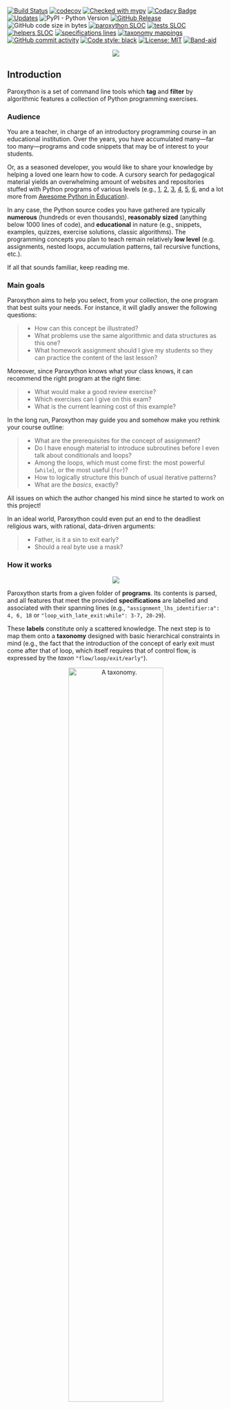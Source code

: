 [![Build Status](https://travis-ci.com/laowantong/paroxython.svg?branch=master)](https://travis-ci.com/laowantong/paroxython)
[![codecov](https://img.shields.io/codecov/c/github/laowantong/paroxython/master)](https://codecov.io/gh/laowantong/paroxython)
[![Checked with mypy](https://img.shields.io/badge/typing-mypy-brightgreen)](http://mypy-lang.org/)
[![Codacy Badge](https://api.codacy.com/project/badge/Grade/73432ed4c5294326ba6279bbbb0fe2e6)](https://www.codacy.com/manual/laowantong/paroxython)
[![Updates](https://pyup.io/repos/github/laowantong/paroxython/shield.svg)](https://pyup.io/repos/github/laowantong/paroxython/)
![PyPI - Python Version](https://img.shields.io/pypi/pyversions/paroxython)
[![GitHub Release](https://img.shields.io/github/release/laowantong/paroxython.svg?style=flat)]()
![GitHub code size in bytes](https://img.shields.io/github/languages/code-size/laowantong/paroxython)
[![paroxython SLOC](https://img.shields.io/badge/main%20program-~1700%20SLOC-blue)](https://github.com/laowantong/paroxython/blob/master/paroxython)
[![tests SLOC](https://img.shields.io/badge/tests-~2700%20SLOC-blue)](https://github.com/laowantong/paroxython/blob/master/tests)
[![helpers SLOC](https://img.shields.io/badge/helpers-~850%20SLOC-blue)](https://github.com/laowantong/paroxython/blob/master/helpers)
[![specifications lines](https://img.shields.io/badge/specifications-~8150%20lines-blue)](https://github.com/laowantong/paroxython/blob/master/paroxython/resources/spec.md)
[![taxonomy mappings](https://img.shields.io/badge/taxonomy-268%20mappings-blue)](https://github.com/laowantong/paroxython/blob/master/paroxython/resources/taxonomy.tsv)
[![GitHub commit activity](https://img.shields.io/github/commit-activity/y/laowantong/paroxython.svg?style=flat)]()
[![Code style: black](https://img.shields.io/badge/code%20style-black-000000.svg)](https://github.com/psf/black)
[![License: MIT](https://img.shields.io/badge/License-MIT-yellow.svg)](https://opensource.org/licenses/MIT)
[![Band-aid](https://img.shields.io/badge/not%C2%A0%C2%A0%F0%9F%85%B3%F0%9F%85%B4%F0%9F%85%B0%F0%9F%85%B3-yet-%23F3D9C5?labelColor=%23F3D9C5)](https://youtu.be/QcbR1J_4ICg?t=54)

<p align="center">
  <a href="https://laowantong.github.io/paroxython/index.html">
  <img src="docs/resources/logo.png">
  </a>
</p>

## Introduction

Paroxython is a set of command line tools which **tag** and **filter** by algorithmic features a collection of Python programming exercises.

### Audience

You are a teacher, in charge of an introductory programming course in an educational institution. Over the years, you have accumulated many—far too many—programs and code snippets that may be of interest to your students.

Or, as a seasoned developer, you would like to share your knowledge by helping a loved one learn how to code. A cursory search for pedagogical material yields an overwhelming amount of websites and repositories stuffed with Python programs of various levels (e.g.,
[1](https://github.com/TheAlgorithms/Python),
[2](http://rosettacode.org/wiki/Category:Python),
[3](https://www.programming-idioms.org/about#about-block-language-coverage),
[4](https://github.com/codebasics/py),
[5](https://github.com/keon/algorithms),
[6](https://github.com/OmkarPathak/Python-Programs),
and a lot more from [Awesome Python in Education](https://github.com/quobit/awesome-python-in-education)).

In any case, the Python source codes you have gathered are typically
**numerous** (hundreds or even thousands),
**reasonably sized** (anything below 1000 lines of code),
and **educational** in nature (e.g., snippets, examples, quizzes, exercise solutions, classic algorithms).
The programming concepts you plan to teach remain relatively **low level** (e.g. assignments, nested loops, accumulation patterns, tail recursive functions, etc.).

If all that sounds familiar, keep reading me.

### Main goals

Paroxython aims to help you select, from your collection, the one program that best suits your needs. For instance, it will gladly answer the following questions:

> - How can this concept be illustrated?
> - What problems use the same algorithmic and data structures as this one?
> - What homework assignment should I give my students so they can practice the content of the last lesson?

Moreover, since Paroxython knows what your class knows, it can recommend the right program at the right time:

> - What would make a good review exercise?
> - Which exercises can I give on this exam?
> - What is the current learning cost of this example?

In the long run, Paroxython may guide you and somehow make you rethink your course outline:

> - What are the prerequisites for the concept of assignment?
> - Do I have enough material to introduce subroutines before I even talk about conditionals and loops?
> - Among the loops, which must come first: the most powerful (`while`), or the most useful (`for`)?
> - How to logically structure this bunch of usual iterative patterns?
> - What are the _basics_, exactly?

All issues on which the author changed his mind since he started to work on this project!

In an ideal world, Paroxython could even put an end to the deadliest religious wars, with rational, data-driven arguments:

> - Father, is it a sin to exit early?
> - Should a real byte use a mask?

### How it works

<p align="center">
  <a href="https://laowantong.github.io/paroxython/developer_manual/index.html">
  <img src="docs/resources/waterfall.png">
  </a>
</p>

Paroxython starts from a given folder of **programs**. Its contents is parsed, and all features that meet the provided **specifications** are labelled and associated with their spanning lines (e.g., `"assignment_lhs_identifier:a": 4, 6, 18` or `"loop_with_late_exit:while": 3-7, 20-29`).

These **labels** constitute only a scattered knowledge. The next step is to map them onto a **taxonomy** designed with basic hierarchical constraints in mind (e.g., the fact that the introduction of the concept of early exit must come after that of loop, which itself requires that of control flow, is expressed by the _taxon_ `"flow/loop/exit/early"`).

<p align="center">
  <a href="https://laowantong.github.io/paroxython/user_manual/index.html#taxonomy">
  <img src="docs/resources/tree.png" alt="A taxonomy." width="66%">
  </a>
  <br>
  <em>Taxonomy generated from <a href="https://github.com/TheAlgorithms/Python">The Algorithms - Python</a>.<br>Click to jump to its dynamic version in the user manual.</em>
</p>

Everything is then persisted in a tag **database**, which can later be filtered through a **pipeline** of commands, for instance:

- _include_ only the programs which feature a recursive function;
- _exclude_ this or that program you want to set aside for the exam;
- “_impart_” all programs studied so far, _i.e_, consider that all the notions they implement are acquired.

The result is a list of program **recommendations** ordered by increasing learning cost.

### Example

Suppose that the `programs` directory contains [these simple programs](https://wiki.python.org/moin/SimplePrograms).

First, build [this tag database](https://github.com/laowantong/paroxython/blob/master/examples/simple/programs_db.json):

```shell
> paroxython collect programs
Labelling 21 programs.
Mapping taxonomy on 21 programs.
Writing programs_db.json.
```

Then, filter it through [this pipeline](https://github.com/laowantong/paroxython/blob/master/examples/simple/programs_pipe.py):

```shell
> paroxython recommend -p programs_pipe.py programs_db.json
Processing 5 commands on 21 programs.
  19 programs remaining after operation 1 (impart).
  18 programs remaining after operation 2 (exclude).
  12 programs remaining after operation 3 (exclude).
  10 programs remaining after operation 4 (include).
  10 programs remaining after operation 5 (hide).
Dumped: programs_recommendations.md.
```

Et voilà, [your recommendation report](https://github.com/laowantong/paroxython/blob/master/examples/simple/programs_recommendations.md)!


## Installation and test-drive

### Command line

Much to no one's surprise:

```
pip install paroxython
```

The following command should print a help message and exit:

```
paroxython --help
```

### IPython magic command

If you use Jupyter notebook/lab, you've also just installed a so-called magic command. Load it like this:

```python
%load_ext paroxython
```

This should print `"paroxython 0.4.6 loaded."`. Run it on a cell of Python code (line numbers added for clarity):

```python
1   %%paroxython
2   def fibonacci(n):
3       result = []
4       (a, b) = (0, 1)
5       while a < n:
6           result.append(a)
7           (a, b) = (b, a + b)
8       return result
```

| Taxon | Lines |
|:--|:--|
| `call/method/sequence/list/append` | 6 |
| `condition/inequality` | 5 |
| `def/function/impure` | 2-8 |
| `flow/loop/exit/late` | 5-7 |
| `flow/loop/while` | 5-7 |
| `meta/program` | 2-8 |
| `meta/sloc/8` | 2-8 |
| `operator/arithmetic/addition` | 7 |
| `style/procedural` | 2-8 |
| `type/number/integer/literal` | 4 |
| `type/number/integer/literal/zero` | 4 |
| `type/sequence/list` | 6 |
| `type/sequence/list/literal/empty` | 3 |
| `type/sequence/tuple/literal` | 4, 4, 7, 7 |
| `var/assignment/explicit/parallel` | 4 |
| `var/assignment/explicit/parallel/slide` | 7 |
| `var/assignment/explicit/single` | 3 |
| `var/assignment/implicit/parameter` | 2 |
| `var/scope/local` | 2-8, 2-8, 2-8, 2-8 |

As you can see, in this program, Paroxython identifies among others:

- the use of the [procedural paradigm](https://en.wikipedia.org/wiki/Procedural_programming) (`style/procedural`);
- an im[pure function](https://en.wikipedia.org/wiki/Pure_function) (`def/function/impure`);
- a `while` loop (`flow/loop/while`) with a late exit (`flow/loop/exit/late`);
- a little bit of voodoo on lists (`type/sequence/list/literal/empty` and `call/method/sequence/list/append`);
- a simple [tuple assignment](https://openbookproject.net/thinkcs/python/english3e/tuples.html#tuple-assignment) (`var/assignment/explicit/parallel`). Note that we distinguish between explicit (with `=`) and implicit (parameters and iteration variables) assignments;
- a “sliding” tuple assignment (`var/assignment/explicit/parallel/slide`). If the denomination is unique to us, the pattern itself occurs in a number of programs: implementations of [C-finite sequences](https://en.wikipedia.org/wiki/Constant-recursive_sequence) with C greater than 1, [Greatest Common Divisor](https://en.wikipedia.org/wiki/Greatest_common_divisor), [Quicksort](https://en.wikipedia.org/wiki/Quicksort), etc.
- four local variables (`var/scope/local`): `n`, `result`, `a`, `b`.

The magic command `%%paroxython` (corresponding to the subcommand [`tag`](https://laowantong.github.io/paroxython/cli_tag.html)) only scratches the surface of the system. As shown before, to estimate the learning cost of the features and get actionable recommendations, you will need first to construct the tag database with [`collect`](https://laowantong.github.io/paroxython/cli_collect.html), and then call [`recommend`](https://laowantong.github.io/paroxython/cli_recommend.html) on a pipeline of yours.

# Read them

Although this is still a work-in-progress, Paroxython should already be fairly well [documented](https://laowantong.github.io/paroxython/index.html):

- [User manual](https://laowantong.github.io/paroxython/user_manual/index.html):
  - [write a command pipeline to get recommendations](https://laowantong.github.io/paroxython/user_manual/index.html#pipeline-tutorial),
  - [prepare your program collections for better results](https://laowantong.github.io/paroxython/user_manual/index#preparing-your-program-collection),
  - [understand and modify the taxonomic classification](https://laowantong.github.io/paroxython/user_manual/index#taxonomy),
  - and more.
- [Developer manual](https://laowantong.github.io/paroxython/developer_manual/index.html):
  - [get a rough idea of the program structure and operations](https://laowantong.github.io/paroxython/developer_manual/index.html#bird-view),
  - [use the provided helpers to contribute to the code](helper-programs),
  - and more.
- [Module reference](https://laowantong.github.io/paroxython/#header-submodules).
- [Feature specifications](https://github.com/laowantong/paroxython/blob/master/paroxython/resources/spec.md): a document mixing prose, tests, regular expressions and SQL queries to describe which algorithmic features are recognized and how.
- [User types](https://github.com/laowantong/paroxython/blob/master/paroxython/user_types.py): all objects of interest are precisely typed and checked by [mypy](http://mypy-lang.org).

Finally, a [battery of examples](https://github.com/laowantong/paroxython/tree/master/examples) and [comprehensive test coverage](https://github.com/laowantong/paroxython/tree/master/tests) should help answer any remaining question.
